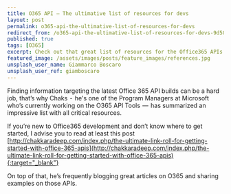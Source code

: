 ```yaml
---
title: O365 API — The ultimative list of resources for devs
layout: post
permalink: o365-api-the-ultimative-list-of-resources-for-devs
redirect_from: /o365-api-the-ultimative-list-of-resources-for-devs-9d50dfb05168
published: true
tags: [O365]
excerpt: Check out that great list of resources for the Office365 APIs. If you do Office365 development, this is a must have.
featured_image: /assets/images/posts/feature_images/references.jpg
unsplash_user_name: Giammarco Boscaro
unsplash_user_ref: giamboscaro
---
```


Finding information targeting the latest Office 365 API builds can be a hard job, that’s why Chaks  -  he's one of the Program Managers at Microsoft who’s currently working on the O365 API Tools  —  has summarized an impressive list with all critical resources.

If you’re new to Office365 development and don’t know where to get started, I advise you to read at least this post [http://chakkaradeep.com/index.php/the-ultimate-link-roll-for-getting-started-with-office-365-apis](http://chakkaradeep.com/index.php/the-ultimate-link-roll-for-getting-started-with-office-365-apis){:target="_blank"}

On top of that, he’s frequently blogging great articles on O365 and sharing examples on those APIs.


